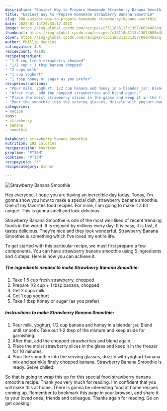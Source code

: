 ```yaml
---
description: "Easiest Way to Prepare Homemade Strawberry Banana Smoothie"
title: "Easiest Way to Prepare Homemade Strawberry Banana Smoothie"
slug: 980-easiest-way-to-prepare-homemade-strawberry-banana-smoothie
date: 2022-01-14T20:33:17.402Z
image: https://img-global.cpcdn.com/recipes/c33118b3113c1307/680x482cq70/strawberry-banana-smoothie-recipe-main-photo.jpg
thumbnail: https://img-global.cpcdn.com/recipes/c33118b3113c1307/680x482cq70/strawberry-banana-smoothie-recipe-main-photo.jpg
cover: https://img-global.cpcdn.com/recipes/c33118b3113c1307/680x482cq70/strawberry-banana-smoothie-recipe-main-photo.jpg
author: Phillip Hopkins
ratingvalue: 4.8
reviewcount: 42105
recipeingredient:
- "1.5 cup fresh strawberry chopped"
- "1/2 cup + 1 tbsp banana chopped"
- "2 cups milk"
- "1 cup yoghurt"
- "1 tbsp honey or sugar as you prefer"
recipeinstructions:
- "Pour milk, yoghurt, 1/2 cup banana and honey in a blender jar. Blend until smooth. Take out 1-2 tbsp of the mixture and keep aside for garnishing."
- "After that, add the chopped strawberries and blend again."
- "Place the moist strawberry slices in the glass and keep it in the freezer for 10 minutes."
- "Pour the smoothie into the serving glasses, drizzle with yoghurt-banana mix and sprinkle finely chopped banana. Strawberry Banana Smoothie is ready. Serve chilled."
categories:
- Recipe
tags:
- strawberry
- banana
- smoothie

katakunci: strawberry banana smoothie 
nutrition: 292 calories
recipecuisine: American
preptime: "PT35M"
cooktime: "PT33M"
recipeyield: "3"
recipecategory: Dinner

---
```



![Strawberry Banana Smoothie](https://img-global.cpcdn.com/recipes/c33118b3113c1307/680x482cq70/strawberry-banana-smoothie-recipe-main-photo.jpg)

Hey everyone, I hope you are having an incredible day today. Today, I'm gonna show you how to make a special dish, strawberry banana smoothie. One of my favorites food recipes. For mine, I am going to make it a bit unique. This is gonna smell and look delicious.

Strawberry Banana Smoothie is one of the most well liked of recent trending foods in the world. It is enjoyed by millions every day. It is easy, it is fast, it tastes delicious. They're nice and they look wonderful. Strawberry Banana Smoothie is something which I've loved my entire life.




To get started with this particular recipe, we must first prepare a few components. You can have strawberry banana smoothie using 5 ingredients and 4 steps. Here is how you can achieve it.

<!--inarticleads1-->

##### The ingredients needed to make Strawberry Banana Smoothie:

1. Take 1.5 cup fresh strawberry, chopped
1. Prepare 1/2 cup + 1 tbsp banana, chopped
1. Get 2 cups milk
1. Get 1 cup yoghurt
1. Take 1 tbsp honey or sugar (as you prefer)




<!--inarticleads2-->

##### Instructions to make Strawberry Banana Smoothie:

1. Pour milk, yoghurt, 1/2 cup banana and honey in a blender jar. Blend until smooth. Take out 1-2 tbsp of the mixture and keep aside for garnishing.
1. After that, add the chopped strawberries and blend again.
1. Place the moist strawberry slices in the glass and keep it in the freezer for 10 minutes.
1. Pour the smoothie into the serving glasses, drizzle with yoghurt-banana mix and sprinkle finely chopped banana. Strawberry Banana Smoothie is ready. Serve chilled.




So that is going to wrap this up for this special food strawberry banana smoothie recipe. Thank you very much for reading. I'm confident that you will make this at home. There is gonna be interesting food at home recipes coming up. Remember to bookmark this page in your browser, and share it to your loved ones, friends and colleague. Thanks again for reading. Go on get cooking!
